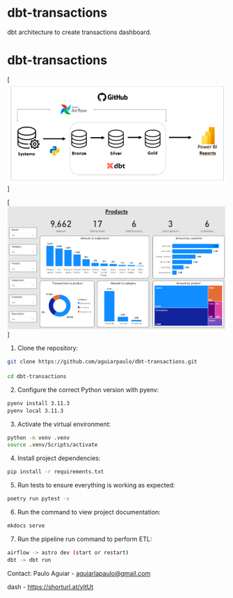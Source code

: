 # dbt-transactions
dbt architecture to create transactions dashboard.
# dbt-transactions

[![Architecture](./assets/architecture.png)]

[![Products Dashboard](./assets/dash.png)]

1. Clone the repository:
```bash
git clone https://github.com/aguiarpaulo/dbt-transactions.git

cd dbt-transactions
```
2. Configure the correct Python version with pyenv:
```bash
pyenv install 3.11.3
pyenv local 3.11.3
```
3. Activate the virtual environment:
```bash
python -m venv .venv
source .venv/Scripts/activate
```
4. Install project dependencies:
```bash
pip install -r requirements.txt 
```
5. Run tests to ensure everything is working as expected:
```bash
poetry run pytest -v
```
6. Run the command to view project documentation:
```bash
mkdocs serve
```
7. Run the pipeline run command to perform ETL:
```bash
airflow -> astro dev (start or restart)
dbt -> dbt run
```
Contact:
Paulo Aguiar - aguiarlapaulo@gmail.com

dash - https://shorturl.at/yltUt
